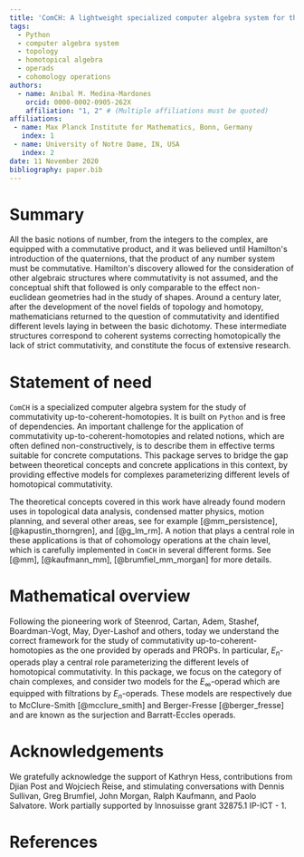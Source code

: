 ```yaml
---
title: 'ComCH: A lightweight specialized computer algebra system for the study of commutativity up-to-coherent-homotopies'
tags:
  - Python
  - computer algebra system
  - topology
  - homotopical algebra
  - operads
  - cohomology operations
authors:
  - name: Anibal M. Medina-Mardones
    orcid: 0000-0002-0905-262X
    affiliation: "1, 2" # (Multiple affiliations must be quoted)
affiliations:
 - name: Max Planck Institute for Mathematics, Bonn, Germany
   index: 1
 - name: University of Notre Dame, IN, USA
   index: 2
date: 11 November 2020
bibliography: paper.bib
---
```


# Summary

All the basic notions of number, from the integers to the complex, are equipped with a commutative product, and it was believed until Hamilton's introduction of the quaternions, that the product of any number system must be commutative. Hamilton's discovery allowed for the consideration of other algebraic structures where commutativity is not assumed, and the conceptual shift that followed is only comparable to the effect non-euclidean geometries had in the study of shapes. Around a century later, after the development of the novel fields of topology and homotopy, mathematicians returned to the question of commutativity and identified different levels laying in between the basic dichotomy. These intermediate structures correspond to coherent systems correcting homotopically the lack of strict commutativity, and constitute the focus of extensive research.

# Statement of need

`ComCH` is a specialized computer algebra system for the study of commutativity up-to-coherent-homotopies. It is built on `Python` and is free of dependencies. An important challenge for the application of commutativity up-to-coherent-homotopies and related notions, which are often defined non-constructively, is to describe them in effective terms suitable for concrete computations. This package serves to bridge the gap between theoretical concepts and concrete applications in this context, by providing effective models for complexes parameterizing different levels of homotopical commutativity.

The theoretical concepts covered in this work have already found modern uses in topological data analysis, condensed matter physics, motion planning, and several other areas, see for example [@mm_persistence], [@kapustin_thorngren], and [@g_lm_rm]. A notion that plays a central role in these applications is that of cohomology operations at the chain level, which is carefully implemented in `ComCH` in several different forms. See [@mm], [@kaufmann_mm], [@brumfiel_mm_morgan] for more details.

# Mathematical overview

Following the pioneering work of Steenrod, Cartan, Adem, Stashef, Boardman-Vogt, May, Dyer-Lashof and others, today we understand the correct framework for the study of commutativity up-to-coherent-homotopies as the one provided by operads and PROPs. In particular, $E_n$-operads play a central role parameterizing the different levels of homotopical commutativity. In this package, we focus on the category of chain complexes, and consider two models for the $E_\infty$-operad which are equipped with filtrations by $E_n$-operads. These models are respectively due to McClure-Smith [@mcclure_smith] and Berger-Fresse [@berger_fresse] and are known as the surjection and Barratt-Eccles operads.

# Acknowledgements

We gratefully acknowledge the support of Kathryn Hess, contributions from Djian Post and Wojciech Reise, and stimulating conversations with Dennis Sullivan, Greg Brumfiel, John Morgan, Ralph Kaufmann, and Paolo Salvatore. Work partially supported by Innosuisse grant 32875.1 IP-ICT - 1.

# References